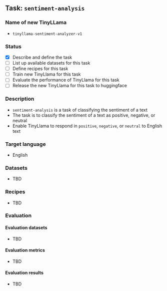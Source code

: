 ## Task: `sentiment-analysis`

### Name of new TinyLLama

- `tinyllama-sentiment-analyzer-v1`

### Status

- [x] Describe and define the task
- [ ] List up available datasets for this task
- [ ] Define recipes for this task
- [ ] Train new TinyLlama for this task
- [ ] Evaluate the performance of TinyLlama for this task
- [ ] Release the new TinyLlama for this task to huggingface

### Description

- `sentiment-analysis` is a task of classifying the sentiment of a text
- The task is to classify the sentiment of a text as positive, negative, or neutral
- Enable TinyLlama to respond in `positive`, `negative`, or `neutral` to English text

### Target language

- English

### Datasets

- TBD

### Recipes

- TBD

### Evaluation

#### Evaluation datasets

- TBD

#### Evaluation metrics

- TBD

#### Evaluation results

- TBD
